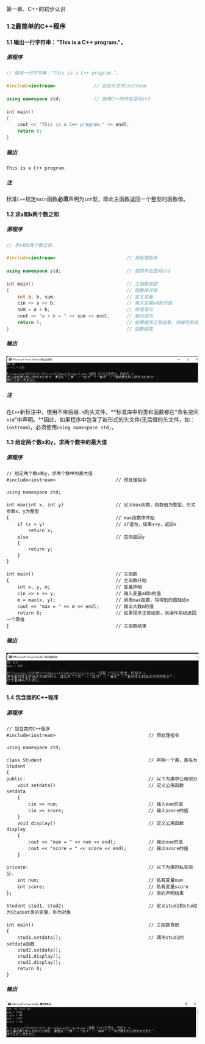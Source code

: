 第一章、C++的初步认识

### 1.2最简单的C++程序

#### 1.1 输出一行字符串："This is a C++ program."。

##### 源程序

```c++
// 输出一行字符串："This is a C++ program."。

#include<iostream>				// 包含头文件iostream

using namespace std;			// 使用C++的命名空间std

int main()
{
	cout << "This is a C++ program." << endl;
	return 0;
}
```

##### 输出

```C+++
This is a C++ program.
```

##### 注

标准`C++`规定`main`函数**必须**声明为`int`型，即此主函数返回一个整型的函数值。

#### 1.2 求a和b两个数之和

##### 源程序

```c++
// 求a和b两个数之和

#include<iostream>							// 预处理指令

using namespace std;						// 使用命名空间std
			
int main()									// 主函数首部
{											// 函数体开始
	int a, b, sum;							// 定义变量
	cin >> a >> b;							// 输入变量a和b的值
	sum = a + b;							// 赋值语句
	cout << "a + b = " << sum << endl;		// 输出语句
	return 0;								// 如果程序正常结束，向操作系统返回一个零值
}											// 函数结束
```

##### 输出

![image-20220327163238076](1.2最简单的C++程序\image-20220327163238076.png)

##### 注

在`C++`新标注中，使用不带后缀`.h`的头文件，**标准库中的类和函数都在“命名空间`std`”中声明。**因此，如果程序中包含了新形式的头文件(无后缀的头文件，如：`iostream`)，必须使用`using namespace std;`。

#### 1.3 给定两个数x和y，求两个数中的最大值

##### 源程序

```
// 给定两个数x和y，求两个数中的最大值
#include<iostream>						// 预处理指令

using namespace std;

int max(int x, int y)					// 定义max函数，函数值为整型，形式参数x，y为整型
{										// max函数体开始
	if (x > y)							// if语句，如果x>y，返回x
		return x;				
	else                                // 否则返回y
	{
		return y;
	}
}

int main()								// 主函数
{										// 主函数开始
	int x, y, m;						// 变量声明
	cin >> x >> y;						// 输入变量a和b的值
	m = max(x, y);						// 调用max函数，将得到的值赋给m
	cout << "max = " << m << endl;		// 输出大数m的值
	return 0;							// 如果程序正常结束，向操作系统返回一个零值
}										// 主函数结束
```

##### 输出

![image-20220327165036246](1.2最简单的C++程序\image-20220327165036246.png)

#### 1.4 包含类的C++程序

##### 源程序

```
// 包含类的C++程序
#include<iostream>									// 预处理指令

using namespace std;

class Student										// 声明一个类，类名为Student
{
public:												// 以下为类中公用部分
	void setdata()									// 定义公用函数setdata
	{
		cin >> num;									// 输入num的值
		cin >> score;								// 输入score的值
	}
	void display()									// 定义公用函数display
	{
		cout << "num = " << num << endl;			// 输出num的值
		cout << "score = " << score << endl;		// 输出score的值
	}

private:											// 以下为类的私有部分，
	int num;										// 私有变量num
	int score;										// 私有变量score
};													// 类的声明结束

Student stud1, stud2;								// 定义stud1和stud2为Student类的变量，称为对象

int main()											// 主函数首部
{
	stud1.setdata();								// 调用stud1的setdata函数
	stud2.setdata();
	stud1.display();
	stud2.display();
	return 0;
}
```

##### 输出

![image-20220327173320509](1.2最简单的C++程序\image-20220327173320509.png)

